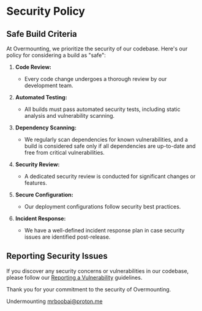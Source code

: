 # Security Policy

## Safe Build Criteria

At Overmounting, we prioritize the security of our codebase. Here's our policy for considering a build as "safe":

1. **Code Review:**
   - Every code change undergoes a thorough review by our development team.

2. **Automated Testing:**
   - All builds must pass automated security tests, including static analysis and vulnerability scanning.

3. **Dependency Scanning:**
   - We regularly scan dependencies for known vulnerabilities, and a build is considered safe only if all dependencies are up-to-date and free from critical vulnerabilities.

4. **Security Review:**
   - A dedicated security review is conducted for significant changes or features.

5. **Secure Configuration:**
   - Our deployment configurations follow security best practices.

6. **Incident Response:**
   - We have a well-defined incident response plan in case security issues are identified post-release.

## Reporting Security Issues

If you discover any security concerns or vulnerabilities in our codebase, please follow our [Reporting a Vulnerability](#reporting-a-vulnerability) guidelines.

Thank you for your commitment to the security of Overmounting.

Undermounting
mrboobai@proton.me
